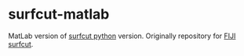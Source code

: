 # surfcut-matlab
MatLab version of [surfcut python](https://github.com/adamltyson/surfcut-python) version.  Originally repository for [FIJI surfcut](https://github.com/sverger/SurfCut).
